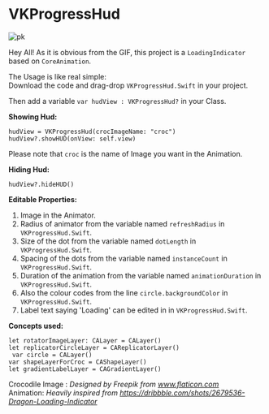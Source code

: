 
# VKProgressHud

![pk](https://user-images.githubusercontent.com/21070922/36742945-07ac7a8a-1c0f-11e8-8323-fe80ad4e2295.gif)

Hey All! As it is obvious from the GIF, this project is a ```LoadingIndicator``` based on ```CoreAnimation```. <br />

The Usage is like real simple: <br />
Download the code and drag-drop ```VKProgressHud.Swift``` in your project. <br />

Then add a variable  ```var hudView : VKProgressHud?``` in your Class.

**Showing Hud: <br />**

```hudView = VKProgressHud(crocImageName: "croc")``` <br />
```hudView?.showHUD(onView: self.view)```

Please note that ```croc``` is the name of Image you want in the Animation.

**Hiding Hud: <br />**

```hudView?.hideHUD()```

**Editable Properties:** <br />

1) Image in the Animator. <br />
2) Radius of animator from the variable named ```refreshRadius``` in ```VKProgressHud.Swift```. <br />
3) Size of the dot from the variable named ```dotLength``` in ```VKProgressHud.Swift```. <br />
4) Spacing of the dots from the variable named ```instanceCount``` in ```VKProgressHud.Swift```. <br />
5) Duration of the animation from the variable named ```animationDuration``` in ```VKProgressHud.Swift```. <br />
6) Also the colour codes from the line ```circle.backgroundColor``` in ```VKProgressHud.Swift```. <br />
7) Label text saying 'Loading' can be edited in in ```VKProgressHud.Swift```. <br />

**Concepts used:** <br />

 ```let rotatorImageLayer: CALayer = CALayer()``` <br />
 ```let replicatorCircleLayer = CAReplicatorLayer()``` <br />
``` var circle = CALayer()``` <br />
 ```var shapeLayerForCroc = CAShapeLayer()``` <br />
 ```let gradientLabelLayer = CAGradientLayer()``` <br />
 
 
Crocodile Image : *Designed by Freepik from www.flaticon.com* <br />
Animation: *Heavily inspired from https://dribbble.com/shots/2679536-Dragon-Loading-Indicator*
